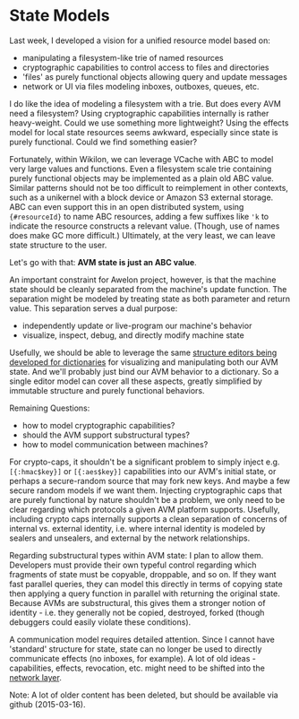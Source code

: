 
# State Models

Last week, I developed a vision for a unified resource model based on:

* manipulating a filesystem-like trie of named resources
* cryptographic capabilities to control access to files and directories
* 'files' as purely functional objects allowing query and update messages
* network or UI via files modeling inboxes, outboxes, queues, etc.

I do like the idea of modeling a filesystem with a trie. But does every AVM need a filesystem? Using cryptographic capabilities internally is rather heavy-weight. Could we use something more lightweight? Using the effects model for local state resources seems awkward, especially since state is purely functional. Could we find something easier?

Fortunately, within Wikilon, we can leverage VCache with ABC to model very large values and functions. Even a filesystem scale trie containing purely functional objects may be implemented as a plain old ABC value. Similar patterns should not be too difficult to reimplement in other contexts, such as a unikernel with a block device or Amazon S3 external storage. ABC can even support this in an open distributed system, using `{#resourceId}` to name ABC resources, adding a few suffixes like `'k` to indicate the resource constructs a relevant value. (Though, use of names does make GC more difficult.) Ultimately, at the very least, we can leave state structure to the user. 

Let's go with that: **AVM state is just an ABC value**. 

An important constraint for Awelon project, however, is that the machine state should be cleanly separated from the machine's update function. The separation might be modeled by treating state as both parameter and return value. This separation serves a dual purpose:

* independently update or live-program our machine's behavior
* visualize, inspect, debug, and directly modify machine state

Usefully, we should be able to leverage the same [structure editors being developed for dictionaries](ExtensibleSyntax.md) for visualizing and manipulating both our AVM state. And we'll probably just bind our AVM behavior to a dictionary. So a single editor model can cover all these aspects, greatly simplified by immutable structure and purely functional behaviors.

Remaining Questions:

* how to model cryptographic capabilities?
* should the AVM support substructural types?
* how to model communication between machines?

For crypto-caps, it shouldn't be a significant problem to simply inject e.g. `[{:hmac$key}]` or `[{:aes$key}]` capabilities into our AVM's initial state, or perhaps a secure-random source that may fork new keys. And maybe a few secure random models if we want them. Injecting cryptographic caps that are purely functional by nature shouldn't be a problem, we only need to be clear regarding which protocols a given AVM platform supports. Usefully, including crypto caps internally supports a clean separation of concerns of internal vs. external identity, i.e. where internal identity is modeled by sealers and unsealers, and external by the network relationships.

Regarding substructural types within AVM state: I plan to allow them. Developers must provide their own typeful control regarding which fragments of state must be copyable, droppable, and so on. If they want fast parallel queries, they can model this directly in terms of copying state then applying a query function in parallel with returning the original state. Because AVMs are substructural, this gives them a stronger notion of identity - i.e. they generally not be copied, destroyed, forked (though debuggers could easily violate these conditions).

A communication model requires detailed attention. Since I cannot have 'standard' structure for state, state can no longer be used to directly communicate effects (no inboxes, for example). A lot of old ideas - capabilities, effects, revocation, etc. might need to be shifted into the [network layer](NetworkModel.md).

Note: A lot of older content has been deleted, but should be available via github (2015-03-16).
